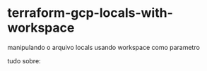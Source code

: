 # terraform-gcp-locals-with-workspace
manipulando o arquivo locals usando workspace como parametro

tudo sobre: 